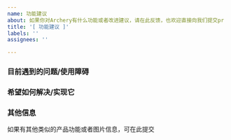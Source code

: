 ```yaml
---
name: 功能建议
about: 如果你对Archery有什么功能或者改进建议，请在此反馈，也欢迎直接向我们提交pr
title: '[ 功能建议 ]'
labels: ''
assignees: ''

---
```


### 目前遇到的问题/使用障碍

### 希望如何解决/实现它

### 其他信息
如果有其他类似的产品功能或者图片信息，可在此提交
